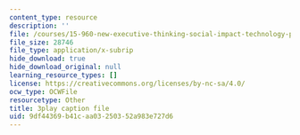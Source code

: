 ```yaml
---
content_type: resource
description: ''
file: /courses/15-960-new-executive-thinking-social-impact-technology-projects-fall-2017-spring-2018/9df44369b41caa03250352a983e727d6_HaySEpWEsdU.srt
file_size: 28746
file_type: application/x-subrip
hide_download: true
hide_download_original: null
learning_resource_types: []
license: https://creativecommons.org/licenses/by-nc-sa/4.0/
ocw_type: OCWFile
resourcetype: Other
title: 3play caption file
uid: 9df44369-b41c-aa03-2503-52a983e727d6
---
```

